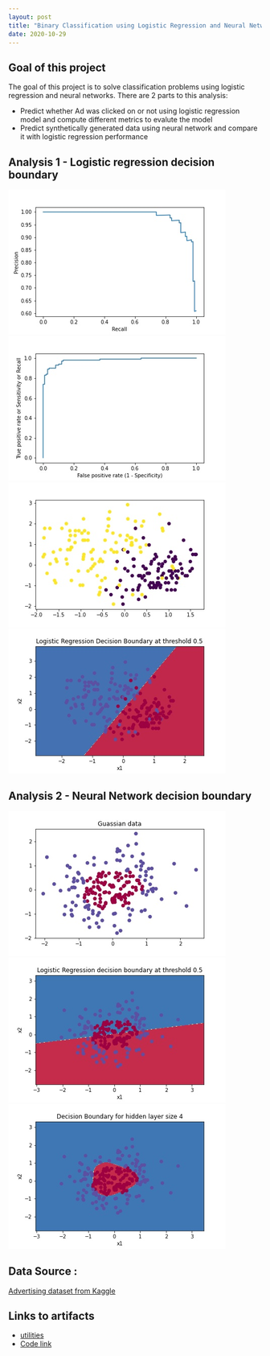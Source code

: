 ```yaml
---
layout: post
title: "Binary Classification using Logistic Regression and Neural Networks"
date: 2020-10-29
---
```


<h2><strong> Goal of this project </strong></h2>
<p>The goal of this project is to solve classification problems using logistic regression and neural networks. There are 2 parts to this analysis:</p>
<ul><li>Predict whether Ad was clicked on or not using logistic regression model and compute different metrics to evalute the model</li>
<li>Predict synthetically generated data using neural network and compare it with logistic regression performance</li>
</ul>

<h2> Analysis 1 - Logistic regression decision boundary </h2>

![K-means clustering](/assets/classification/precision_recall_curve.jpg)
![K-means clustering](/assets/classification/roc_curve.jpg)
![K-means clustering](/assets/classification/testdata_curve.jpg)
![K-means clustering](/assets/classification/testdata_decision_boundary.jpg)

<h2> Analysis 2 - Neural Network decision boundary </h2>

![First two Principal Components](/assets/classification/guassian_data.jpg)
![First two Principal Components](/assets/classification/logistic_regression_decision_boundary.jpg)
![First two Principal Components](/assets/classification/neural_nw_decision_boundary.jpg)

<h2><strong>Data Source :</strong></h2>
 <a href="https://www.kaggle.com/fayomi/advertising">Advertising dataset from Kaggle</a>
 
<h2><strong>Links to artifacts</strong></h2>
<ul>
<li><a href='/assets/classification/planar_utils.py'>utilities</a></li>
<li><a href="/assets/classification/Binary_Classification.ipynb">Code link</a></li>
</ul>


